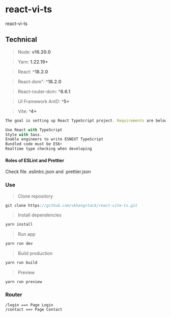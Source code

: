 # react-vi-ts

react-vi-ts

## Technical

> Node: **v16.20.0**

> Yarn: **1.22.19+**

> React: **^18.2.0**

> React-dom": **^18.2.0**

> React-router-dom: **^6.6.1**

> UI Framework AntD: **^5+**

> Vite: **^4+**

```js
The goal is setting up React TypeScript project. Requirements are below.

Use React with TypeScript
Style with Sass.
Enable engineers to write ESNEXT TypeScript
Bundled code must be ES6+
Realtime type checking when developing
```

#### Roles of ESLint and Prettier

Check file .eslintrc.json and .prettier.json

### Use

> Clone repository

```js
git clone https://github.com/vkhangstack/react-vite-ts.git
```

> Install dependencies

```bash
yarn install
```

> Run app

```bash
yarn run dev
```

> Build production

```bash
yarn run build
```

> Preview

```
yarn run preview
```

### Router

```
/login ==> Page Login
/contact ==> Page Contact

```
